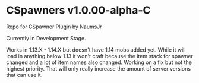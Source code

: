 # CSpawners v1.0.00-alpha-C
Repo for CSpawner Plugin by NaumsJr

Currently in Development Stage.

Works in 1.13.X - 1.14.X but doesn't have 1.14 mobs added yet. While it will load in anything below 1.13 it won't craft because the item stack for spawner changed and a lot of item names also changed. Working on a fix but not the highest priority. That will only really increase the amount of server versions that can use it.
